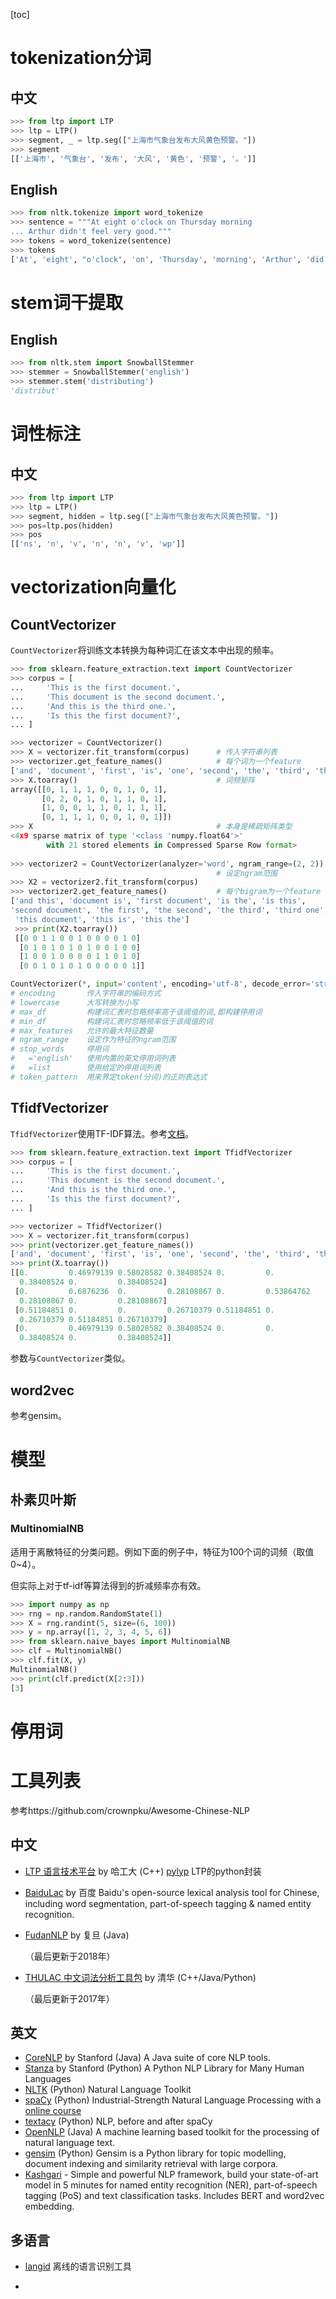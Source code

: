[toc]







# tokenization分词

## 中文

```python
>>> from ltp import LTP
>>> ltp = LTP()
>>> segment, _ = ltp.seg(["上海市气象台发布大风黄色预警。"])
>>> segment
[['上海市', '气象台', '发布', '大风', '黄色', '预警', '。']]
```



## English

```python
>>> from nltk.tokenize import word_tokenize
>>> sentence = """At eight o'clock on Thursday morning
... Arthur didn't feel very good."""
>>> tokens = word_tokenize(sentence)
>>> tokens
['At', 'eight', "o'clock", 'on', 'Thursday', 'morning', 'Arthur', 'did', "n't", 'feel', 'very', 'good', '.']
```





# stem词干提取



## English

```python
>>> from nltk.stem import SnowballStemmer
>>> stemmer = SnowballStemmer('english')
>>> stemmer.stem('distributing')
'distribut'
```







# 词性标注

## 中文

```python
>>> from ltp import LTP
>>> ltp = LTP()
>>> segment, hidden = ltp.seg(["上海市气象台发布大风黄色预警。"])
>>> pos=ltp.pos(hidden)
>>> pos
[['ns', 'n', 'v', 'n', 'n', 'v', 'wp']]
```





# vectorization向量化

## CountVectorizer

`CountVectorizer`将训练文本转换为每种词汇在该文本中出现的频率。

```python
>>> from sklearn.feature_extraction.text import CountVectorizer
>>> corpus = [
...     'This is the first document.',
...     'This document is the second document.',
...     'And this is the third one.',
...     'Is this the first document?',
... ]

>>> vectorizer = CountVectorizer()
>>> X = vectorizer.fit_transform(corpus)      # 传入字符串列表
>>> vectorizer.get_feature_names()            # 每个词为一个feature
['and', 'document', 'first', 'is', 'one', 'second', 'the', 'third', 'this']
>>> X.toarray()                               # 词频矩阵
array([[0, 1, 1, 1, 0, 0, 1, 0, 1],
       [0, 2, 0, 1, 0, 1, 1, 0, 1],
       [1, 0, 0, 1, 1, 0, 1, 1, 1],
       [0, 1, 1, 1, 0, 0, 1, 0, 1]])
>>> X                                         # 本身是稀疏矩阵类型
<4x9 sparse matrix of type '<class 'numpy.float64'>'
        with 21 stored elements in Compressed Sparse Row format>
    
>>> vectorizer2 = CountVectorizer(analyzer='word', ngram_range=(2, 2))
                                              # 设定ngram范围
>>> X2 = vectorizer2.fit_transform(corpus)
>>> vectorizer2.get_feature_names()           # 每个bigram为一个feature
['and this', 'document is', 'first document', 'is the', 'is this',
'second document', 'the first', 'the second', 'the third', 'third one',
 'this document', 'this is', 'this the']
 >>> print(X2.toarray())
 [[0 0 1 1 0 0 1 0 0 0 0 1 0]
  [0 1 0 1 0 1 0 1 0 0 1 0 0]
  [1 0 0 1 0 0 0 0 1 1 0 1 0]
  [0 0 1 0 1 0 1 0 0 0 0 0 1]]
```

```python
CountVectorizer(*, input='content', encoding='utf-8', decode_error='strict', strip_accents=None, lowercase=True, preprocessor=None, tokenizer=None, stop_words=None, token_pattern='(?u)\b\w\w+\b', ngram_range=(1, 1), analyzer='word', max_df=1.0, min_df=1, max_features=None, vocabulary=None, binary=False, dtype=<class 'numpy.int64'>)
# encoding       传入字符串的编码方式
# lowercase      大写转换为小写
# max_df         构建词汇表时忽略频率高于该阈值的词,即构建停用词
# min_df         构建词汇表时忽略频率低于该阈值的词
# max_features   允许的最大特征数量
# ngram_range    设定作为特征的ngram范围
# stop_words     停用词
#   ='english'   使用内置的英文停用词列表
#   =list        使用给定的停用词列表
# token_pattern  用来界定token(分词)的正则表达式
```



## TfidfVectorizer

`TfidfVectorizer`使用TF-IDF算法。参考[文档](https://scikit-learn.org/stable/modules/feature_extraction.html#tfidf-term-weighting)。

```python
>>> from sklearn.feature_extraction.text import TfidfVectorizer
>>> corpus = [
...     'This is the first document.',
...     'This document is the second document.',
...     'And this is the third one.',
...     'Is this the first document?',
... ]

>>> vectorizer = TfidfVectorizer()
>>> X = vectorizer.fit_transform(corpus)
>>> print(vectorizer.get_feature_names())
['and', 'document', 'first', 'is', 'one', 'second', 'the', 'third', 'this']
>>> print(X.toarray())
[[0.         0.46979139 0.58028582 0.38408524 0.         0.
  0.38408524 0.         0.38408524]
 [0.         0.6876236  0.         0.28108867 0.         0.53864762
  0.28108867 0.         0.28108867]
 [0.51184851 0.         0.         0.26710379 0.51184851 0.
  0.26710379 0.51184851 0.26710379]
 [0.         0.46979139 0.58028582 0.38408524 0.         0.
  0.38408524 0.         0.38408524]]
```

参数与`CountVectorizer`类似。



## word2vec

参考gensim。









# 模型

## 朴素贝叶斯

### MultinomialNB

适用于离散特征的分类问题。例如下面的例子中，特征为100个词的词频（取值0~4）。

但实际上对于tf-idf等算法得到的折减频率亦有效。

```python
>>> import numpy as np
>>> rng = np.random.RandomState(1)
>>> X = rng.randint(5, size=(6, 100))
>>> y = np.array([1, 2, 3, 4, 5, 6])
>>> from sklearn.naive_bayes import MultinomialNB
>>> clf = MultinomialNB()
>>> clf.fit(X, y)
MultinomialNB()
>>> print(clf.predict(X[2:3]))
[3]
```





# 停用词





# 工具列表

参考https://github.com/crownpku/Awesome-Chinese-NLP

## 中文

+ [LTP 语言技术平台](https://github.com/HIT-SCIR/ltp) by 哈工大 (C++) [pylyp](https://github.com/HIT-SCIR/pyltp) LTP的python封装

+ [BaiduLac](https://github.com/baidu/lac) by 百度 Baidu's open-source lexical analysis tool for Chinese, including word segmentation, part-of-speech tagging & named entity recognition.

+ [FudanNLP](https://github.com/FudanNLP/fnlp) by 复旦 (Java)

  （最后更新于2018年）

+ [THULAC 中文词法分析工具包](http://thulac.thunlp.org/) by 清华 (C++/Java/Python)

  （最后更新于2017年）



## 英文

+ [CoreNLP](https://github.com/stanfordnlp/CoreNLP) by Stanford (Java) A Java suite of core NLP tools.
+ [Stanza](https://github.com/stanfordnlp/stanza) by Stanford (Python) A Python NLP Library for Many Human Languages
+ [NLTK](http://www.nltk.org/) (Python) Natural Language Toolkit
+ [spaCy](https://spacy.io/) (Python) Industrial-Strength Natural Language Processing with a [online course](https://course.spacy.io/)
+ [textacy](https://github.com/chartbeat-labs/textacy) (Python) NLP, before and after spaCy
+ [OpenNLP](https://opennlp.apache.org/) (Java) A machine learning based toolkit for the processing of natural language text.
+ [gensim](https://github.com/RaRe-Technologies/gensim) (Python) Gensim is a Python library for topic modelling, document indexing and similarity retrieval with large corpora.
+ [Kashgari](https://github.com/BrikerMan/Kashgari) - Simple and powerful NLP framework, build your state-of-art model in 5 minutes for named entity recognition (NER), part-of-speech tagging (PoS) and text classification tasks. Includes BERT and word2vec embedding.



## 多语言

+ [langid](https://github.com/saffsd/langid.py) 离线的语言识别工具

+ 

  